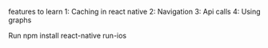 features to learn 
1: Caching in react native 
2: Navigation
3: Api calls 
4: Using graphs

Run npm install
react-native run-ios
